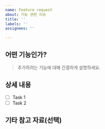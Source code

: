 ```yaml
---
name: Feature request
about: 기능 관련 이슈
title: ''
labels: ''
assignees: ''

---
```


## 어떤 기능인가?

> 추가하려는 기능에 대해 간결하게 설명하세요.

## 상세 내용

- [ ] Task 1
- [ ] Task 2

## 기타 참고 자료(선택)
